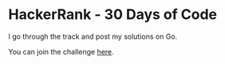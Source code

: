 # HackerRank - 30 Days of Code

I go through the track and post my solutions on Go.

You can join the challenge [here](https://www.hackerrank.com/domains/tutorials/30-days-of-code). 
